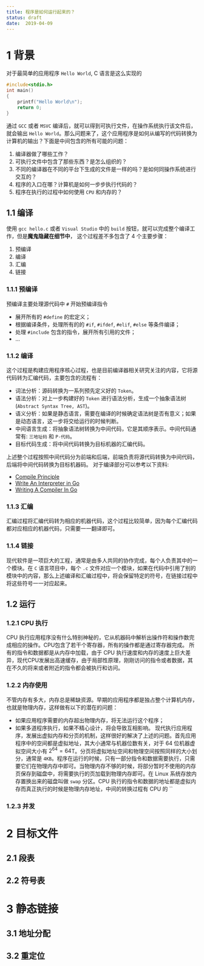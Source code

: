 ```yaml
---
title: 程序是如何运行起来的？
status: draft
date:  2019-04-09
---
```

# 1 背景
对于最简单的应用程序 `Hello World`, C 语言是这么实现的
```c
#include<stdio.h>
int main()
{
    printf("Hello World\n");
    return 0;
}
```
通过 `GCC` 或者 `MSVC` 编译后，就可以得到可执行文件，在操作系统执行该文件后，就会输出 `Hello World`。那么问题来了，这个应用程序是如何从编写的代码转换为计算机的输出？下面是中间包含的所有可能的问题：
1. 编译器做了哪些工作？
2. 可执行文件中包含了那些东西？是怎么组织的？
3. 不同的编译器在不同的平台下生成的文件是一样的吗？是如何同操作系统进行交互的？
4. 程序的入口在哪？计算机是如何一步步执行代码的？
5. 程序在执行的过程中如何使用 `CPU` 和内存的？
## 1.1 编译
使用 `gcc hello.c` 或者 `Visual Studio` 中的 `build` 按钮，就可以完成整个编译工作，但是**魔鬼隐藏在细节中**， 这个过程差不多包含了 4 个主要步骤：
1. 预编译
2. 编译
3. 汇编
4. 链接

### 1.1.1 预编译
预编译主要处理源代码中 `#` 开始预编译指令
- 展开所有的 `#define` 的宏定义；
- 根据编译条件，处理所有的的 `#if`, `#ifdef`, `#elif`, `#else` 等条件编译；
- 处理 `#include` 包含的指令，展开所有引用的文件；
- ...

### 1.1.2 编译
这个过程是构建应用程序核心过程，也是目前编译器相关研究关注的内容，它将源代码转为汇编代码，主要包含的流程有：
- 词法分析：源码转换为一系列预先定义好的 `Token`。
- 语法分析：对上一步构建好的 `Token` 进行语法分析，生成一个抽象语法树(`Abstract Syntax Tree, AST`)。
- 语义分析：如果是静态语言，需要在编译的时候确定语法树是否有意义；如果是动态语言，这一步将交给运行的时候判断。
- 中间语言生成：将抽象语法树转换为中间代码，它是其顺序表示。中间代码通常有: `三地址码` 和 `P-代码`。
- 目标代码生成：将中间代码转换为目标机器的汇编代码。

上述整个过程按照中间代码分为前端和后端，前端负责将源代码转换为中间代码，后端将中间代码转换为目标机器码。
对于编译部分可以参考以下资料:
- [Compile Principle](https://book.douban.com/subject/5416783/)
- [Write An Interpreter in Go](https://book.douban.com/subject/27034273/)
- [Writing A Compiler In Go](https://book.douban.com/subject/30303705/)

### 1.1.3 汇编
汇编过程将汇编代码转为相应的机器代码，这个过程比较简单，因为每个汇编代码都对应相应的机器代码，只需要一一翻译即可。
### 1.1.4 链接
现代软件是一项巨大的工程，通常是由多人共同的协作完成，每个人负责其中的一个模块。在 `C` 语言项目中，每个 `.c` 文件对应一个模块，如果在代码中引用了别的模块中的内容，那么上述编译和汇编过程中，将会保留特定的符号，在链接过程中将这些符号一一对应起来。
## 1.2 运行
### 1.2.1 CPU 执行
CPU 执行应用程序没有什么特别神秘的，它从机器码中解析出操作符和操作数完成相应的操作。CPU包含了若干个寄存器，所有的操作都是通过寄存器完成。
所有的指令和数据都是从内存中加载，由于 CPU 执行速度和内存的速度上巨大差异，现代CPU发展出高速缓存，由于局部性原理，刚刚访问的指令或者数据，其在不久的将来或者附近的指令都会被执行和访问。
### 1.2.2 内存使用
不管内存有多大，内存总是稀缺资源。早期的应用程序都是独占整个计算机内存，也就是物理内存，这样做有以下的潜在的问题：
- 如果应用程序需要的内存超出物理内存，将无法运行这个程序；
- 如果多道程序执行，如果不精心设计，将会导致互相影响。
现代执行应用程序，发展出虚拟内存和分页的机制，这样很好的解决了上述的问题。首先应用程序中的空间都是虚拟地址，其大小通常与机器位数有关，对于 64 位机器虚拟空间大小有 $2^{64} = 64$T。分页将虚拟地址空间和物理空间按照同样的大小划分，通常是 `4KB`。程序在运行的时候，只有一部分指令和数据需要执行，只需要它们在物理内存中即可。当物理内存不够的时候，将部分暂时不使用的内存页保存到磁盘中，将需要执行的页加载到物理内存即可。在 Linux 系统存放内存置换出来的磁盘叫做 `swap` 分区。CPU 执行的指令和数据的地址都是虚拟内存而真正执行的时候是物理内存地址，中间的转换过程有 CPU 的 `` 
### 1.2.3 并发

# 2 目标文件

## 2.1 段表

## 2.2 符号表

# 3 静态链接

## 3.1 地址分配

## 3.2 重定位